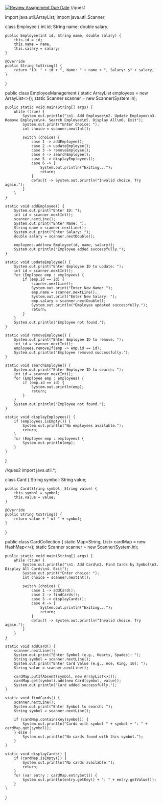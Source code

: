 [![Review Assignment Due Date](https://classroom.github.com/assets/deadline-readme-button-22041afd0340ce965d47ae6ef1cefeee28c7c493a6346c4f15d667ab976d596c.svg)](https://classroom.github.com/a/vOYIK_Kq)
//ques1

import java.util.ArrayList;
import java.util.Scanner;

class Employee {
    int id;
    String name;
    double salary;

    public Employee(int id, String name, double salary) {
        this.id = id;
        this.name = name;
        this.salary = salary;
    }

    @Override
    public String toString() {
        return "ID: " + id + ", Name: " + name + ", Salary: $" + salary;
    }
}

public class EmployeeManagement {
    static ArrayList<Employee> employees = new ArrayList<>();
    static Scanner scanner = new Scanner(System.in);

    public static void main(String[] args) {
        while (true) {
            System.out.println("\n1. Add Employee\n2. Update Employee\n3. Remove Employee\n4. Search Employee\n5. Display All\n6. Exit");
            System.out.print("Enter choice: ");
            int choice = scanner.nextInt();

            switch (choice) {
                case 1 -> addEmployee();
                case 2 -> updateEmployee();
                case 3 -> removeEmployee();
                case 4 -> searchEmployee();
                case 5 -> displayEmployees();
                case 6 -> {
                    System.out.println("Exiting...");
                    return;
                }
                default -> System.out.println("Invalid choice. Try again.");
            }
        }
    }

    static void addEmployee() {
        System.out.print("Enter ID: ");
        int id = scanner.nextInt();
        scanner.nextLine(); 
        System.out.print("Enter Name: ");
        String name = scanner.nextLine();
        System.out.print("Enter Salary: ");
        double salary = scanner.nextDouble();

        employees.add(new Employee(id, name, salary));
        System.out.println("Employee added successfully.");
    }

    static void updateEmployee() {
        System.out.print("Enter Employee ID to update: ");
        int id = scanner.nextInt();
        for (Employee emp : employees) {
            if (emp.id == id) {
                scanner.nextLine(); 
                System.out.print("Enter New Name: ");
                emp.name = scanner.nextLine();
                System.out.print("Enter New Salary: ");
                emp.salary = scanner.nextDouble();
                System.out.println("Employee updated successfully.");
                return;
            }
        }
        System.out.println("Employee not found.");
    }

    static void removeEmployee() {
        System.out.print("Enter Employee ID to remove: ");
        int id = scanner.nextInt();
        employees.removeIf(emp -> emp.id == id);
        System.out.println("Employee removed successfully.");
    }

    static void searchEmployee() {
        System.out.print("Enter Employee ID to search: ");
        int id = scanner.nextInt();
        for (Employee emp : employees) {
            if (emp.id == id) {
                System.out.println(emp);
                return;
            }
        }
        System.out.println("Employee not found.");
    }

    static void displayEmployees() {
        if (employees.isEmpty()) {
            System.out.println("No employees available.");
            return;
        }
        for (Employee emp : employees) {
            System.out.println(emp);
        }
    }
}

//ques2
import java.util.*;

class Card {
    String symbol;
    String value;

    public Card(String symbol, String value) {
        this.symbol = symbol;
        this.value = value;
    }

    @Override
    public String toString() {
        return value + " of " + symbol;
    }
}

public class CardCollection {
    static Map<String, List<Card>> cardMap = new HashMap<>();
    static Scanner scanner = new Scanner(System.in);

    public static void main(String[] args) {
        while (true) {
            System.out.println("\n1. Add Card\n2. Find Cards by Symbol\n3. Display All Cards\n4. Exit");
            System.out.print("Enter choice: ");
            int choice = scanner.nextInt();

            switch (choice) {
                case 1 -> addCard();
                case 2 -> findCards();
                case 3 -> displayCards();
                case 4 -> {
                    System.out.println("Exiting...");
                    return;
                }
                default -> System.out.println("Invalid choice. Try again.");
            }
        }
    }

    static void addCard() {
        scanner.nextLine();
        System.out.print("Enter Symbol (e.g., Hearts, Spades): ");
        String symbol = scanner.nextLine();
        System.out.print("Enter Card Value (e.g., Ace, King, 10): ");
        String value = scanner.nextLine();

        cardMap.putIfAbsent(symbol, new ArrayList<>());
        cardMap.get(symbol).add(new Card(symbol, value));
        System.out.println("Card added successfully.");
    }

    static void findCards() {
        scanner.nextLine();
        System.out.print("Enter Symbol to search: ");
        String symbol = scanner.nextLine();
        
        if (cardMap.containsKey(symbol)) {
            System.out.println("Cards with symbol " + symbol + ": " + cardMap.get(symbol));
        } else {
            System.out.println("No cards found with this symbol.");
        }
    }

    static void displayCards() {
        if (cardMap.isEmpty()) {
            System.out.println("No cards available.");
            return;
        }
        for (var entry : cardMap.entrySet()) {
            System.out.println(entry.getKey() + ": " + entry.getValue());
        }
    }
}
